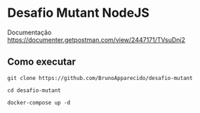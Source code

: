 # Desafio Mutant NodeJS

Documentação
https://documenter.getpostman.com/view/2447171/TVsuDnj2

## Como executar

```git
git clone https://github.com/BrunoApparecido/desafio-mutant
```

```CMD
cd desafio-mutant
```

```docker
docker-compose up -d
```
